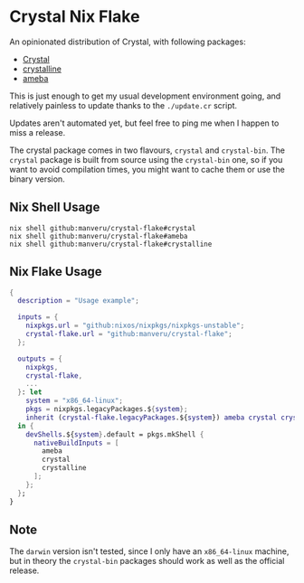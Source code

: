 # Crystal Nix Flake

An opinionated distribution of Crystal, with following packages:

* [Crystal](https://crystal-lang.org)
* [crystalline](https://github.com/elbywan/crystalline)
* [ameba](https://crystal-ameba.github.io)

This is just enough to get my usual development environment going, and
relatively painless to update thanks to the `./update.cr` script.

Updates aren't automated yet, but feel free to ping me when I happen to miss a
release.

The crystal package comes in two flavours, `crystal` and `crystal-bin`. The
`crystal` package is built from source using the `crystal-bin` one, so if you
want to avoid compilation times, you might want to cache them or use the binary
version.

## Nix Shell Usage

    nix shell github:manveru/crystal-flake#crystal
    nix shell github:manveru/crystal-flake#ameba
    nix shell github:manveru/crystal-flake#crystalline

## Nix Flake Usage

```nix
{
  description = "Usage example";

  inputs = {
    nixpkgs.url = "github:nixos/nixpkgs/nixpkgs-unstable";
    crystal-flake.url = "github:manveru/crystal-flake";
  };

  outputs = {
    nixpkgs,
    crystal-flake,
    ...
  }: let
    system = "x86_64-linux";
    pkgs = nixpkgs.legacyPackages.${system};
    inherit (crystal-flake.legacyPackages.${system}) ameba crystal crystalline;
  in {
    devShells.${system}.default = pkgs.mkShell {
      nativeBuildInputs = [
        ameba
        crystal
        crystalline
      ];
    };
  };
}
```

## Note

The `darwin` version isn't tested, since I only have an `x86_64-linux` machine,
but in theory the `crystal-bin` packages should work as well as the official
release.


